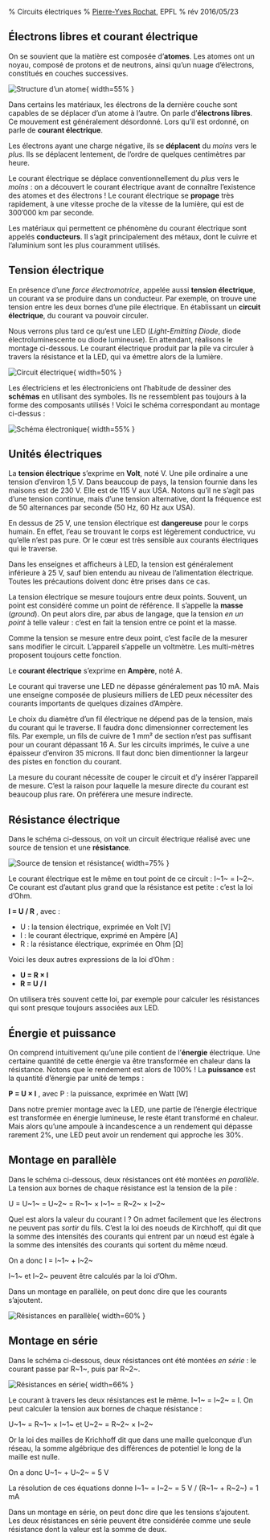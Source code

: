 % Circuits électriques
% [Pierre-Yves Rochat](mailto:pyr@pyr.ch), EPFL
% rév 2016/05/23


## Électrons libres et courant électrique ##

On se souvient que la matière est composée d’**atomes**. Les atomes ont un noyau, composé de protons et de neutrons, ainsi qu’un nuage d’électrons, constitués en couches successives.

![Structure d’un atome](images/atome.svg "Structure d’un atome"){ width=55% }

Dans certains les matériaux, les électrons de la dernière couche sont capables de se déplacer d’un atome à l’autre. On parle d’**électrons libres**. Ce mouvement est généralement désordonné. Lors qu’il est ordonné, on parle de **courant électrique**.

Les électrons ayant une charge négative, ils se **déplacent** du *moins* vers le *plus*. Ils se déplacent lentement, de l’ordre de quelques centimètres par heure.

Le courant électrique se déplace conventionnellement du *plus* vers le *moins* : on a découvert le courant électrique avant de connaître l’existence des atomes et des électrons ! Le courant électrique se **propage** très rapidement, à une vitesse proche de la vitesse de la lumière, qui est de 300’000 km par seconde.

Les matériaux qui permettent ce phénomène du courant électrique sont appelés **conducteurs**. Il s’agit principalement des métaux, dont le cuivre et l’aluminium sont les plus couramment utilisés.

## Tension électrique ##

En présence d’une *force électromotrice*, appelée aussi **tension électrique**, un courant va se produire dans un conducteur. Par exemple, on trouve une tension entre les deux bornes d’une pile électrique. En établissant un **circuit électrique**, du courant va pouvoir circuler.

Nous verrons plus tard ce qu’est une LED (*Light-Emitting Diode*, diode électroluminescente ou diode lumineuse). En attendant, réalisons le montage ci-dessous. Le courant électrique produit par la pile va circuler à travers la résistance et la LED, qui va émettre alors de la lumière.

![Circuit électrique](images/pile-led.svg "Circuit électrique"){ width=50% }

Les électriciens et les électroniciens ont l’habitude de dessiner des **schémas** en utilisant des symboles. Ils ne ressemblent pas toujours à la forme des composants utilisés ! Voici le schéma correspondant au montage ci-dessus :

![Schéma électronique](images/schema-pile-led.svg "Schéma électronique"){ width=55% }

## Unités électriques ##

La **tension électrique** s’exprime en **Volt**, noté V. Une pile ordinaire a une tension d’environ 1,5 V. Dans beaucoup de pays, la tension fournie dans les maisons est de 230 V. Elle est de 115 V aux USA. Notons qu’il ne s’agit pas d’une tension continue, mais d’une tension alternative, dont la fréquence est de 50 alternances par seconde (50 Hz, 60 Hz aux USA).

En dessus de 25 V, une tension électrique est **dangereuse** pour le corps humain. En effet, l’eau se trouvant le corps est légèrement conductrice, vu qu’elle n’est pas pure. Or le cœur est très sensible aux courants électriques qui le traverse.

Dans les enseignes et afficheurs à LED, la tension est généralement inférieure à 25 V, sauf bien entendu au niveau de l’alimentation électrique. Toutes les précautions doivent donc être prises dans ce cas.

La tension électrique se mesure toujours entre deux points. Souvent, un point est considéré comme un point de référence. Il s’appelle la **masse** (*ground*). On peut alors dire, par abus de langage, que la tension *en un point* à telle valeur : c’est en fait la tension entre ce point et la masse.

Comme la tension se mesure entre deux point, c’est facile de la mesurer sans modifier le circuit. L’appareil s’appelle un voltmètre. Les multi-mètres proposent toujours cette fonction.

Le **courant électrique** s’exprime en **Ampère**, noté A.

Le courant qui traverse une LED ne dépasse généralement pas 10 mA. Mais une enseigne composée de plusieurs milliers de LED peux nécessiter des courants importants de quelques dizaines d’Ampère.

Le choix du diamètre d’un fil électrique ne dépend pas de la tension, mais du courant qui le traverse. Il faudra donc dimensionner correctement les fils. Par exemple, un fils de cuivre de 1 mm² de section n’est pas suffisant pour un courant dépassant 16 A. Sur les circuits imprimés, le cuive a une épaisseur d’environ 35 microns. Il faut donc bien dimentionner la largeur des pistes en fonction du courant.

La mesure du courant nécessite de couper le circuit et d’y insérer l’appareil de mesure. C’est la raison pour laquelle la mesure directe du courant est beaucoup plus rare. On préférera une mesure indirecte.

## Résistance électrique ##

Dans le schéma ci-dessous, on voit un circuit électrique réalisé avec une source de tension et une **résistance**.

![Source de tension et résistance](images/schema-pile-res.svg "Source de tension et résistance"){ width=75% }

Le courant électrique est le même en tout point de ce circuit : I~1~ = I~2~. Ce courant est d’autant plus grand que la résistance est petite : c’est la loi d’Ohm.

**I = U / R** , avec :

* U : la tension électrique, exprimée en Volt [V]
* I : le courant électrique, exprimé en Ampère [A]
* R : la résistance électrique, exprimée en Ohm [Ω]

Voici les deux autres expressions de la loi d’Ohm :

* **U = R × I**
* **R = U / I**

On utilisera très souvent cette loi, par exemple pour calculer les résistances qui sont presque toujours associées aux LED.

## Énergie et puissance ##

On comprend intuitivement qu’une pile contient de l’**énergie** électrique. Une certaine quantité de cette énergie va être transformée en chaleur dans la résistance. Notons que le rendement est alors de 100% ! La **puissance** est la quantité d’énergie par unité de temps :

**P = U × I** , avec P : la puissance, exprimée en Watt [W]

Dans notre premier montage avec la LED, une partie de l’énergie électrique est transformée en énergie lumineuse, le reste étant transformé en chaleur. Mais alors qu’une ampoule à incandescence a un rendement qui dépasse rarement 2%, une LED peut avoir un rendement qui approche les 30%.

## Montage en parallèle ##

Dans le schéma ci-dessous, deux résistances ont été montées *en parallèle*. La tension aux bornes de chaque résistance est la tension de la pile :

U = U~1~ = U~2~ = R~1~ × I~1~ = R~2~ × I~2~

Quel est alors la valeur du courant I ? On admet facilement que les électrons ne peuvent pas *sortir* du fils. C’est la loi des noeuds de Kirchhoff, qui dit que la somme des intensités des courants qui entrent par un nœud est égale à la somme des intensités des courants qui sortent du même nœud.

On a donc I = I~1~ + I~2~

I~1~ et I~2~ peuvent être calculés par la loi d’Ohm.

Dans un montage en parallèle, on peut donc dire que les courants s’ajoutent.


![Résistances en parallèle](images/schema-pile-res2p.svg "Résistances en parallèle"){ width=60% }

## Montage en série ##

Dans le schéma ci-dessous, deux résistances ont été montées *en série* : le courant passe par R~1~, puis par R~2~.

![Résistances en série](images/schema-pile-res2s.svg "Résistances en série"){ width=66% }

Le courant à travers les deux résistances est le même. I~1~ = I~2~ = I. On peut calculer la tension aux bornes de chaque résistance :

U~1~ = R~1~ × I~1~ et U~2~ = R~2~ × I~2~

Or la loi des mailles de Krichhoff dit que dans une maille quelconque d’un réseau, la somme algébrique des différences de potentiel le long de la maille est nulle.

On a donc U~1~ + U~2~ = 5 V

La résolution de ces équations donne I~1~ = I~2~ = 5 V / (R~1~ + R~2~) = 1 mA

Dans un montage en série, on peut donc dire que les tensions s’ajoutent. Les deux résistances en série peuvent être considérée comme une seule résistance dont la valeur est la somme de deux.











